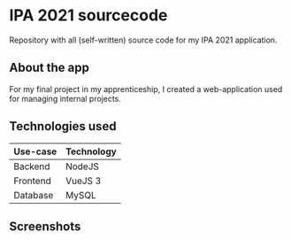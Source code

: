 # IPA 2021 sourcecode
Repository with all (self-written) source code for my IPA 2021 application.

## About the app

For my final project in my apprenticeship, I created a web-application used for managing internal projects.

## Technologies used
|Use-case |Technology |
|--|--|
Backend|NodeJS
Frontend|VueJS 3
Database | MySQL

## Screenshots
